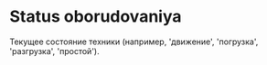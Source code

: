 # Status oborudovaniya
Текущее состояние техники (например, 'движение', 'погрузка', 'разгрузка', 'простой').

